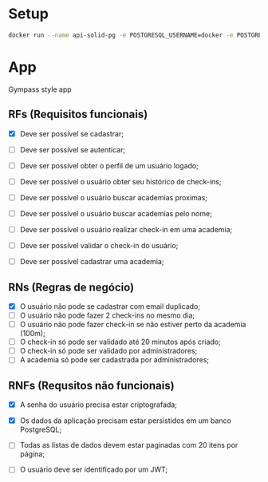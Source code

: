 # Setup

```sh
docker run --name api-solid-pg -e POSTGRESQL_USERNAME=docker -e POSTGRES_PASSWORD=docker -e POSTGRESQL_DATABASE=apisolid -p 5432:5432  bitnami/postgresql:latest
```


# App

Gympass style app


## RFs (Requisitos funcionais)
- [x] Deve ser possível se cadastrar;
- [ ] Deve ser possível se autenticar;
- [ ] Deve ser possível obter o perfil de um usuário logado;
- [ ] Deve ser possível o usuário obter seu histórico de check-ins;
- [ ] Deve ser possível o usuário buscar academias proxímas;
- [ ] Deve ser possível o usuário buscar academias pelo nome;
- [ ] Deve ser possível o usuário realizar check-in em uma academia;
- [ ] Deve ser possível validar o check-in do usuário;
- [ ] Deve ser possível cadastrar uma academia;



## RNs (Regras de negócio)
- [x] O usuário não pode se cadastrar com email duplicado;
- [ ] O usuário não pode fazer 2 check-ins no mesmo dia;
- [ ] O usuário não pode fazer check-in se não estiver perto da academia (100m);
- [ ] O check-in só pode ser validado até 20 minutos após criado;
- [ ] O check-in só pode ser validado por administradores;
- [ ] A academia só pode ser cadastrada por administradores;

## RNFs (Requsitos não funcionais)
- [x] A senha do usuário precisa estar criptografada;
- [x] Os dados da aplicação precisam estar persistidos em um banco PostgreSQL;
- [ ] Todas as listas de dados devem estar paginadas com 20 itens por página;
- [ ] O usuário deve ser identificado por um JWT;


